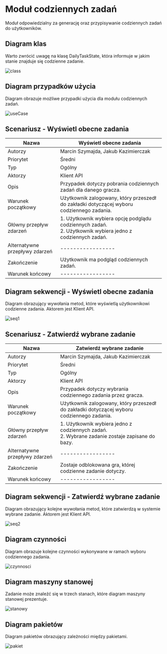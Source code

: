 # Moduł codziennych zadań

Moduł odpowiedzialny za generację oraz przypisywanie codziennych zadań do użytkowników.

## Diagram klas

Warto zwrócić uwagę na klasę DailyTaskState, która informuje w jakim stanie znajduje się codzienne zadanie.

![class](https://gist.github.com/assets/126806633/52f6a11f-725e-4109-91ce-b03ae91b6b46)

## Diagram przypadków użycia

Diagram obrazuje możliwe przypadki użycia dla modułu codziennych zadań.

![useCase](https://gist.github.com/assets/126806633/a76b2acb-4b14-45a6-92e7-cce66fbff3da)

## Scenariusz - Wyświetl obecne zadania

| Nazwa                          | Wyświetl obecne zadania                                                                                              |
| ------------------------------ | -------------------------------------------------------------------------------------------------------------------- |
| Autorzy                        | Marcin Szymajda, Jakub Kazimierczak                                                                                  |
| Priorytet                      | Średni                                                                                                               |
| Typ                            | Ogólny                                                                                                               |
| Aktorzy                        | Klient API                                                                                                           |
| Opis                           | Przypadek dotyczy pobrania codziennych zadań dla danego gracza.                                                      |
| Warunek początkowy             | Użytkownik zalogowany, który przeszedł do zakładki dotyczącej wyboru codziennego zadania.                            |
| Główny przepływ zdarzeń        | 1. Użytkownik wybiera opcję podglądu codziennych zadań. </br> 2. Użytkownik wybiera jedno z codziennych zadań. </br> |
| Alternatywne przepływy zdarzeń | -----------------                                                                                                    |
| Zakończenie                    | Użytkownik ma podgląd codziennych zadań.                                                                             |
| Warunek końcowy                | -----------------                                                                                                    |

## Diagram sekwencji - Wyświetl obecne zadania

Diagram obrazujący wywołania metod, które wyświetlą użytkownikowi codzienne zadania. Aktorem jest Klient API.

![seq1](https://gist.github.com/assets/126806633/bf49f28c-dc5b-44fa-ad07-1781f2b24c56)

## Scenariusz - Zatwierdź wybrane zadanie

| Nazwa                          | Zatwierdź wybrane zadanie                                                                                 |
| ------------------------------ | --------------------------------------------------------------------------------------------------------- |
| Autorzy                        | Marcin Szymajda, Jakub Kazimierczak                                                                       |
| Priorytet                      | Średni                                                                                                    |
| Typ                            | Ogólny                                                                                                    |
| Aktorzy                        | Klient API                                                                                                |
| Opis                           | Przypadek dotyczy wybrania codziennego zadania przez gracza.                                              |
| Warunek początkowy             | Użytkownik zalogowany, który przeszedł do zakładki dotyczącej wyboru codziennego zadania.                 |
| Główny przepływ zdarzeń        | 1. Użytkownik wybiera jedno z codziennych zadań. </br> 2. Wybrane zadanie zostaje zapisane do bazy. </br> |
| Alternatywne przepływy zdarzeń | -----------------                                                                                         |
| Zakończenie                    | Zostaje odblokowana gra, której codzienne zadanie dotyczy.                                                |
| Warunek końcowy                | -----------------                                                                                         |

## Diagram sekwencji - Zatwierdź wybrane zadanie

Diagram obrazujący kolejne wywołania metod, które zatwierdzą w systemie wybrane zadanie. Aktorem jest Klient API.

![seq2](https://gist.github.com/assets/126806633/93f1fc0d-8d91-42f0-b042-e913fff3259d)

## Diagram czynności

Diagram obrazuje kolejne czynności wykonywane w ramach wyboru codziennego zadania.

![czynnosci](https://gist.github.com/assets/126806633/d416f468-8b52-47b9-8935-d3860f3dfc8c)

## Diagram maszyny stanowej

Zadanie może znaleźć się w trzech stanach, które diagram maszyny stanowej prezentuje.

![stanowy](https://gist.github.com/assets/126806633/00fd26a3-3027-423f-9287-dda51ae0743a)

## Diagram pakietów

Diagram pakietów obrazujący zależności między pakietami.

![pakiet](https://gist.github.com/assets/126806633/0877b6ae-3cdf-447e-bd89-2b42a3d780e2)
